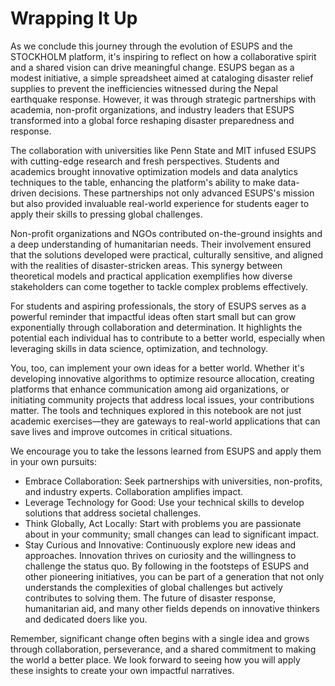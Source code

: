 # Wrapping It Up

As we conclude this journey through the evolution of ESUPS and the STOCKHOLM platform, it's inspiring to reflect on how a collaborative spirit and a shared vision can drive meaningful change. ESUPS began as a modest initiative, a simple spreadsheet aimed at cataloging disaster relief supplies to prevent the inefficiencies witnessed during the Nepal earthquake response. However, it was through strategic partnerships with academia, non-profit organizations, and industry leaders that ESUPS transformed into a global force reshaping disaster preparedness and response.

The collaboration with universities like Penn State and MIT infused ESUPS with cutting-edge research and fresh perspectives. Students and academics brought innovative optimization models and data analytics techniques to the table, enhancing the platform's ability to make data-driven decisions. These partnerships not only advanced ESUPS's mission but also provided invaluable real-world experience for students eager to apply their skills to pressing global challenges.

Non-profit organizations and NGOs contributed on-the-ground insights and a deep understanding of humanitarian needs. Their involvement ensured that the solutions developed were practical, culturally sensitive, and aligned with the realities of disaster-stricken areas. This synergy between theoretical models and practical application exemplifies how diverse stakeholders can come together to tackle complex problems effectively.

For students and aspiring professionals, the story of ESUPS serves as a powerful reminder that impactful ideas often start small but can grow exponentially through collaboration and determination. It highlights the potential each individual has to contribute to a better world, especially when leveraging skills in data science, optimization, and technology.

You, too, can implement your own ideas for a better world. Whether it's developing innovative algorithms to optimize resource allocation, creating platforms that enhance communication among aid organizations, or initiating community projects that address local issues, your contributions matter. The tools and techniques explored in this notebook are not just academic exercises—they are gateways to real-world applications that can save lives and improve outcomes in critical situations.

We encourage you to take the lessons learned from ESUPS and apply them in your own pursuits:

-   Embrace Collaboration: Seek partnerships with universities, non-profits, and industry experts. Collaboration amplifies impact.
-   Leverage Technology for Good: Use your technical skills to develop solutions that address societal challenges.
-   Think Globally, Act Locally: Start with problems you are passionate about in your community; small changes can lead to significant impact.
-   Stay Curious and Innovative: Continuously explore new ideas and approaches. Innovation thrives on curiosity and the willingness to challenge the status quo.
By following in the footsteps of ESUPS and other pioneering initiatives, you can be part of a generation that not only understands the complexities of global challenges but actively contributes to solving them. The future of disaster response, humanitarian aid, and many other fields depends on innovative thinkers and dedicated doers like you.

Remember, significant change often begins with a single idea and grows through collaboration, perseverance, and a shared commitment to making the world a better place. We look forward to seeing how you will apply these insights to create your own impactful narratives.
